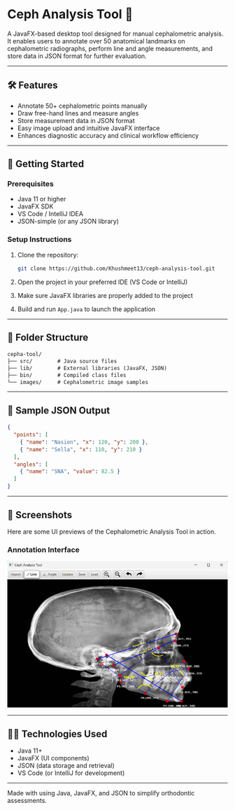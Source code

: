 # Ceph Analysis Tool 🦷

A JavaFX-based desktop tool designed for manual cephalometric analysis. It enables users to annotate over 50 anatomical landmarks on cephalometric radiographs, perform line and angle measurements, and store data in JSON format for further evaluation.

-------

## 🛠 Features

- Annotate 50+ cephalometric points manually  
- Draw free-hand lines and measure angles  
- Store measurement data in JSON format  
- Easy image upload and intuitive JavaFX interface  
- Enhances diagnostic accuracy and clinical workflow efficiency

--------

## 🚀 Getting Started

### Prerequisites

- Java 11 or higher  
- JavaFX SDK  
- VS Code / IntelliJ IDEA  
- JSON-simple (or any JSON library)

### Setup Instructions

1. Clone the repository:
   ```bash
   git clone https://github.com/Khushmeet13/ceph-analysis-tool.git
   ```

2. Open the project in your preferred IDE (VS Code or IntelliJ)

3. Make sure JavaFX libraries are properly added to the project

4. Build and run `App.java` to launch the application

-------

## 📂 Folder Structure

```
cepha-tool/
├── src/        # Java source files
├── lib/        # External libraries (JavaFX, JSON)
├── bin/        # Compiled class files
└── images/     # Cephalometric image samples
```

------

## 📄 Sample JSON Output

```json
{
  "points": [
    { "name": "Nasion", "x": 120, "y": 200 },
    { "name": "Sella", "x": 110, "y": 210 }
  ],
  "angles": [
    { "name": "SNA", "value": 82.5 }
  ]
}
```

-----

## 📸 Screenshots 
Here are some UI previews of the Cephalometric Analysis Tool in action.

### Annotation Interface
![Annotation Screenshot](images/annotations.png)


------

## 👨‍💻 Technologies Used

- Java 11+  
- JavaFX (UI components)  
- JSON (data storage and retrieval)  
- VS Code (or IntelliJ for development)


-------
Made with using Java, JavaFX, and JSON to simplify orthodontic assessments.

